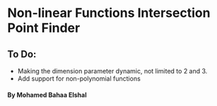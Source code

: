 # Non-linear Functions Intersection Point Finder
 

## To Do:
 - Making the dimension parameter dynamic, not limited to 2 and 3.
 - Add support for non-polynomial functions

#### By Mohamed Bahaa Elshal
